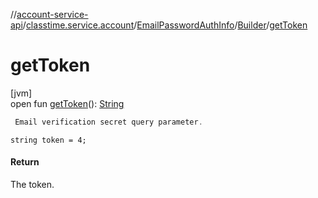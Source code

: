 //[account-service-api](../../../../index.md)/[classtime.service.account](../../index.md)/[EmailPasswordAuthInfo](../index.md)/[Builder](index.md)/[getToken](get-token.md)

# getToken

[jvm]\
open fun [getToken](get-token.md)(): [String](https://docs.oracle.com/javase/8/docs/api/java/lang/String.html)

```kotlin
 Email verification secret query parameter.

```
`string token = 4;`

#### Return

The token.
